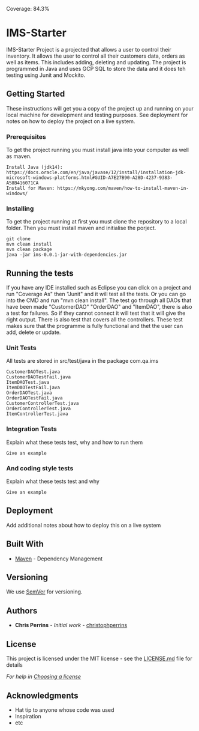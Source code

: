 Coverage: 84.3%
# IMS-Starter

IMS-Starter Project is a projected that allows a user to control their inventory. 
It allows the user to control all their customers data, orders as well as items.
This includes adding, deleting and updating.
The project is programmed in Java and uses GCP SQL to store the data and it does teh testing using Junit and Mockito.

## Getting Started

These instructions will get you a copy of the project up and running on your local machine for development and testing purposes. See deployment for notes on how to deploy the project on a live system.

### Prerequisites

To get the project running you must install java into your computer as well as maven.
```
Install Java (jdk14): https://docs.oracle.com/en/java/javase/12/install/installation-jdk-microsoft-windows-platforms.html#GUID-A7E27B90-A28D-4237-9383-A58B416071CA
Install for Maven: https://mkyong.com/maven/how-to-install-maven-in-windows/ 
```

### Installing

To get the project running at first you must clone the repository to a local folder. Then you must install maven and initialise the porject.

```
git clone
mvn clean install
mvn clean package
java -jar ims-0.0.1-jar-with-dependencies.jar
```

## Running the tests

If you have any IDE installed such as Eclipse you can click on a project and run "Coverage As" then "Junit" and it will test all the tests.
Or you can go into the CMD and run "mvn clean install".
The test go through all DAOs that have been made "CustomerDAO" "OrderDAO" and "ItemDAO", there is also a test for failures.
So if they cannot connect it will test that it will give the right output.
There is also test that covers all the controllers.
These test makes sure that the programme is fully functional and thet the user can add, delete or update.

### Unit Tests 

All tests are stored in src/test/java in the package com.qa.ims

```
CustomerDAOTest.java
CustomerDAOTestFail.java
ItemDAOTest.java
ItemDAOTestFail.java
OrderDAOTest.java
OrderDAOTestFail.java
CustomerControllerTest.java
OrderControllerTest.java
ItemControllerTest.java
```

### Integration Tests 
Explain what these tests test, why and how to run them

```
Give an example
```

### And coding style tests

Explain what these tests test and why

```
Give an example
```

## Deployment

Add additional notes about how to deploy this on a live system

## Built With

* [Maven](https://maven.apache.org/) - Dependency Management

## Versioning

We use [SemVer](http://semver.org/) for versioning.

## Authors

* **Chris Perrins** - *Initial work* - [christophperrins](https://github.com/christophperrins)

## License

This project is licensed under the MIT license - see the [LICENSE.md](LICENSE.md) file for details 

*For help in [Choosing a license](https://choosealicense.com/)*

## Acknowledgments

* Hat tip to anyone whose code was used
* Inspiration
* etc
